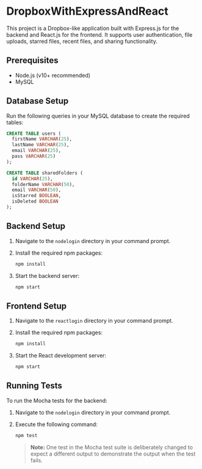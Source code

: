 # DropboxWithExpressAndReact

This project is a Dropbox-like application built with Express.js for the backend and React.js for the frontend. It supports user authentication, file uploads, starred files, recent files, and sharing functionality.

## Prerequisites

- Node.js (v10+ recommended)
- MySQL

## Database Setup

Run the following queries in your MySQL database to create the required tables:

```sql
CREATE TABLE users (
  firstName VARCHAR(25),
  lastName VARCHAR(25),
  email VARCHAR(25),
  pass VARCHAR(25)
);

CREATE TABLE sharedFolders (
  id VARCHAR(25),
  folderName VARCHAR(50),
  email VARCHAR(50),
  isStarred BOOLEAN,
  isDeleted BOOLEAN
);
```

## Backend Setup

1. Navigate to the `nodelogin` directory in your command prompt.
2. Install the required npm packages:

   ```bash
   npm install
   ```

3. Start the backend server:

   ```bash
   npm start
   ```

## Frontend Setup

1. Navigate to the `reactlogin` directory in your command prompt.
2. Install the required npm packages:

   ```bash
   npm install
   ```

3. Start the React development server:

   ```bash
   npm start
   ```

## Running Tests

To run the Mocha tests for the backend:

1. Navigate to the `nodelogin` directory in your command prompt.
2. Execute the following command:

   ```bash
   npm test
   ```

   > **Note:** One test in the Mocha test suite is deliberately changed to expect a different output to demonstrate the output when the test fails.
